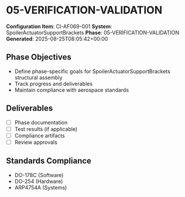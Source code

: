 # 05-VERIFICATION-VALIDATION

**Configuration Item**: CI-AF069-001
**System**: SpoilerActuatorSupportBrackets
**Phase**: 05-VERIFICATION-VALIDATION
**Generated**: 2025-08-25T08:05:42+00:00

## Phase Objectives
- Define phase-specific goals for SpoilerActuatorSupportBrackets structural assembly
- Track progress and deliverables
- Maintain compliance with aerospace standards

## Deliverables
- [ ] Phase documentation
- [ ] Test results (if applicable)
- [ ] Compliance artifacts
- [ ] Review approvals

## Standards Compliance
- DO-178C (Software)
- DO-254 (Hardware)
- ARP4754A (Systems)

